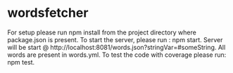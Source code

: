 # wordsfetcher
For setup please run npm install from the project directory where package.json is present.
To start the server, please run : npm start.
Server will be start @ http://localhost:8081/words.json?stringVar=#someString.
All words are present in words.yml.
To test the code with coverage please run: npm test.
